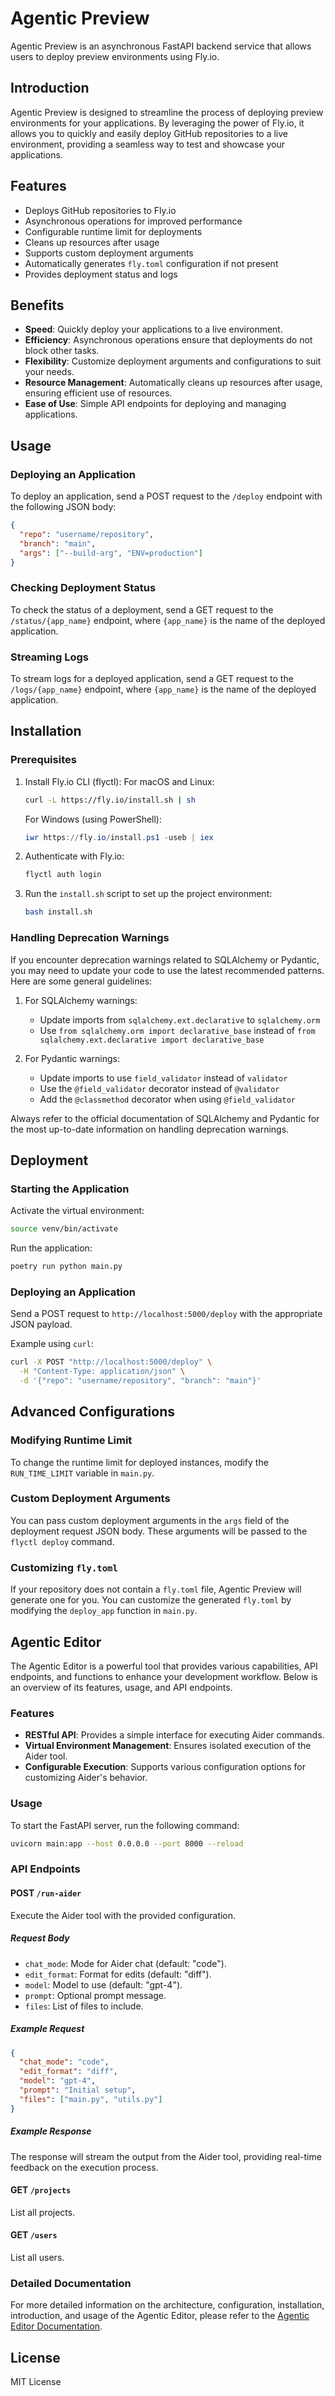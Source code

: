 # Agentic Preview

Agentic Preview is an asynchronous FastAPI backend service that allows users to deploy preview environments using Fly.io.

## Introduction

Agentic Preview is designed to streamline the process of deploying preview environments for your applications. By leveraging the power of Fly.io, it allows you to quickly and easily deploy GitHub repositories to a live environment, providing a seamless way to test and showcase your applications.

## Features

- Deploys GitHub repositories to Fly.io
- Asynchronous operations for improved performance
- Configurable runtime limit for deployments
- Cleans up resources after usage
- Supports custom deployment arguments
- Automatically generates `fly.toml` configuration if not present
- Provides deployment status and logs

## Benefits

- **Speed**: Quickly deploy your applications to a live environment.
- **Efficiency**: Asynchronous operations ensure that deployments do not block other tasks.
- **Flexibility**: Customize deployment arguments and configurations to suit your needs.
- **Resource Management**: Automatically cleans up resources after usage, ensuring efficient use of resources.
- **Ease of Use**: Simple API endpoints for deploying and managing applications.

## Usage

### Deploying an Application

To deploy an application, send a POST request to the `/deploy` endpoint with the following JSON body:

```json
{
  "repo": "username/repository",
  "branch": "main",
  "args": ["--build-arg", "ENV=production"]
}
```

### Checking Deployment Status

To check the status of a deployment, send a GET request to the `/status/{app_name}` endpoint, where `{app_name}` is the name of the deployed application.

### Streaming Logs

To stream logs for a deployed application, send a GET request to the `/logs/{app_name}` endpoint, where `{app_name}` is the name of the deployed application.

## Installation

### Prerequisites

1. Install Fly.io CLI (flyctl):
   For macOS and Linux:
   ```bash
   curl -L https://fly.io/install.sh | sh
   ```
   For Windows (using PowerShell):
   ```powershell
   iwr https://fly.io/install.ps1 -useb | iex
   ```

2. Authenticate with Fly.io:
   ```bash
   flyctl auth login
   ```

3. Run the `install.sh` script to set up the project environment:
   ```bash
   bash install.sh
   ```

### Handling Deprecation Warnings

If you encounter deprecation warnings related to SQLAlchemy or Pydantic, you may need to update your code to use the latest recommended patterns. Here are some general guidelines:

1. For SQLAlchemy warnings:
   - Update imports from `sqlalchemy.ext.declarative` to `sqlalchemy.orm`
   - Use `from sqlalchemy.orm import declarative_base` instead of `from sqlalchemy.ext.declarative import declarative_base`

2. For Pydantic warnings:
   - Update imports to use `field_validator` instead of `validator`
   - Use the `@field_validator` decorator instead of `@validator`
   - Add the `@classmethod` decorator when using `@field_validator`

Always refer to the official documentation of SQLAlchemy and Pydantic for the most up-to-date information on handling deprecation warnings.

## Deployment

### Starting the Application

Activate the virtual environment:

```bash
source venv/bin/activate
```

Run the application:

```bash
poetry run python main.py
```

### Deploying an Application

Send a POST request to `http://localhost:5000/deploy` with the appropriate JSON payload.

Example using `curl`:

```bash
curl -X POST "http://localhost:5000/deploy" \
  -H "Content-Type: application/json" \
  -d '{"repo": "username/repository", "branch": "main"}'
```

## Advanced Configurations

### Modifying Runtime Limit

To change the runtime limit for deployed instances, modify the `RUN_TIME_LIMIT` variable in `main.py`.

### Custom Deployment Arguments

You can pass custom deployment arguments in the `args` field of the deployment request JSON body. These arguments will be passed to the `flyctl deploy` command.

### Customizing `fly.toml`

If your repository does not contain a `fly.toml` file, Agentic Preview will generate one for you. You can customize the generated `fly.toml` by modifying the `deploy_app` function in `main.py`.

## Agentic Editor

The Agentic Editor is a powerful tool that provides various capabilities, API endpoints, and functions to enhance your development workflow. Below is an overview of its features, usage, and API endpoints.

### Features

- **RESTful API**: Provides a simple interface for executing Aider commands.
- **Virtual Environment Management**: Ensures isolated execution of the Aider tool.
- **Configurable Execution**: Supports various configuration options for customizing Aider's behavior.

### Usage

To start the FastAPI server, run the following command:

```bash
uvicorn main:app --host 0.0.0.0 --port 8000 --reload
```

### API Endpoints

#### **POST** `/run-aider`

Execute the Aider tool with the provided configuration.

##### Request Body

- `chat_mode`: Mode for Aider chat (default: "code").
- `edit_format`: Format for edits (default: "diff").
- `model`: Model to use (default: "gpt-4").
- `prompt`: Optional prompt message.
- `files`: List of files to include.

##### Example Request

```json
{
  "chat_mode": "code",
  "edit_format": "diff",
  "model": "gpt-4",
  "prompt": "Initial setup",
  "files": ["main.py", "utils.py"]
}
```

##### Example Response

The response will stream the output from the Aider tool, providing real-time feedback on the execution process.

#### **GET** `/projects`

List all projects.

#### **GET** `/users`

List all users.

### Detailed Documentation

For more detailed information on the architecture, configuration, installation, introduction, and usage of the Agentic Editor, please refer to the [Agentic Editor Documentation](./agentic_editor/docs/README.md).

## License

MIT License
